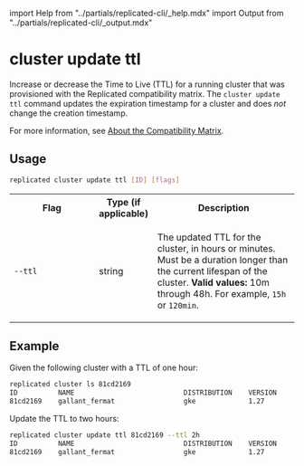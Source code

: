import Help from "../partials/replicated-cli/_help.mdx"
import Output from "../partials/replicated-cli/_output.mdx"

# cluster update ttl

Increase or decrease the Time to Live (TTL) for a running cluster that was provisioned with the Replicated compatibility matrix. The `cluster update ttl` command updates the expiration timestamp for a cluster and does _not_ change the creation timestamp.

For more information, see [About the Compatibility Matrix](/vendor/testing-about).

## Usage

```bash
replicated cluster update ttl [ID] [flags]
```

<table>
  <tr>
    <th width="30%">Flag</th>
    <th width="20%">Type (if applicable)</th>
    <th width="50%">Description</th>
  </tr>
  <Help/>
  <Output/>
  <tr>
    <td><code>--ttl</code></td>
    <td>string</td>
    <td>
    <p>The updated TTL for the cluster, in hours or minutes. Must be a duration longer than the current lifespan of the cluster. <strong>Valid values:</strong> 10m through 48h. For example, <code>15h</code> or <code>120min</code>.</p>
    </td>
  </tr>
</table>

## Example

Given the following cluster with a TTL of one hour:

```bash
replicated cluster ls 81cd2169
ID          NAME                           DISTRIBUTION    VERSION       STATUS          CREATED                          EXPIRES                          TAGS
81cd2169    gallant_fermat                 gke             1.27          running         2023-12-15 19:16:56 +0000 UTC    2023-12-15 20:21:35 +0000 UTC
```
Update the TTL to two hours:

```bash
replicated cluster update ttl 81cd2169 --ttl 2h
ID          NAME                           DISTRIBUTION    VERSION       STATUS          CREATED                          EXPIRES                          TAGS
81cd2169    gallant_fermat                 gke             1.27          running         2023-12-15 19:16:56 +0000 UTC    2023-12-15 21:21:35 +0000 UTC
```
